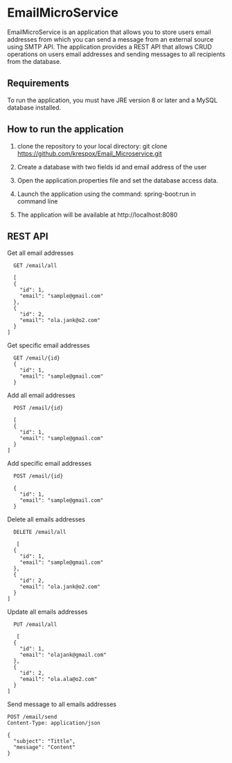 
# EmailMicroService

EmailMicroService is an application that allows you to store users email addresses from which you can send a message from an external source using SMTP API. The application provides a REST API that allows CRUD operations on users email addresses and sending messages to all recipients from the database.





## Requirements
To run the application, you must have JRE version 8 or later and a MySQL database installed.

## How to run the application
1. clone the repository to your local directory:
git clone https://github.com/krespox/Email_Microservice.git

2. Create a database with two fields id and email address of the user
3. Open the application.properties file and set the database access data.
4. Launch the application using the command:
   spring-boot:run in command line
5. The application will be available at http://localhost:8080


## REST API
Get all email addresses
```http
  GET /email/all

  [
  {
    "id": 1,
    "email": "sample@gmail.com"
  },
  {
    "id": 2,
    "email": "ola.jank@o2.com"
  }
]
```
Get specific email addresses
```http
  GET /email/{id}
  {
    "id": 1,
    "email": "sample@gmail.com"
  }

```
Add all email addresses
```http
  POST /email/{id}

  [
  {
    "id": 1,
    "email": "sample@gmail.com"
  }
]
```
Add specific email addresses
```http
  POST /email/{id}
  
  {
    "id": 1,
    "email": "sample@gmail.com"
  }

```
Delete all emails addresses
```http
  DELETE /email/all

   [
  {
    "id": 1,
    "email": "sample@gmail.com"
  },
  {
    "id": 2,
    "email": "ola.jank@o2.com"
  }
]
```
Update all emails addresses
```http
  PUT /email/all

   [
  {
    "id": 1,
    "email": "olajank@gmail.com"
  },
  {
    "id": 2,
    "email": "ola.ala@o2.com"
  }
]
```
Send message to all emails addresses
```http
POST /email/send
Content-Type: application/json

{
  "subject": "Tittle",
  "message": "Content"
}
```

